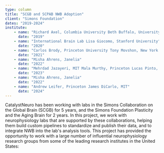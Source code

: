 ```yaml
---
type: column
title: "SCGB and SCPAB NWB Adoption"
client: "Simons Foundation"
dates: "2019-2024"
institute: 
    - name: "Richard Axel, Columbia University Beth Buffalo, University of Washington"
      date: "2019"
    - name: "International Brain Lab Lisa Giocomo, Stanford University"
      date: "2020"
    - name: "Carlos Brody, Princeton University Tony Movshon, New York University David Tank, Princeton University"
      date: "2021"
    - name: "Misha Ahrens, Janelia"
      date: "2022"
    - name: "Mehrdad Jazayeri, MIT Mala Murthy, Princeton Lucas Pinto, Northwestern Bob Datta, Harvard University Thomas Clandinin, Stanford University Sergey Stavisky, UC Davis"
      date: "2023"
    - name: "Misha Ahrens, Janelia"
      date: "2022"
    - name: "Andrew Leifer, Princeton James DiCarlo, MIT"
      date: "2024"
---
```


CatalystNeuro has been working with labs in the Simons Collaboration on the Global Brain (SCGB) for 5 years, and the Simons Foundation Plasticity and the Aging Brain for 2 years. In this project, we work with neurophysiology labs that are supported by these collaborations, helping them build custom pipelines to standardize and publish their data, and to integrate NWB into the lab's analysis tools. This project has provided the opportunity to work with a large number of influential neurophysiology research groups from some of the leading research institutes in the United States: